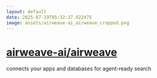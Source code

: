 ```yaml
---
layout: default
date: 2025-07-19T05:32:37.022475
image: assets/airweave-ai_airweave_cropped.png
---
```


# [airweave-ai/airweave](https://github.com/airweave-ai/airweave)

connects your apps and databases for agent-ready search
